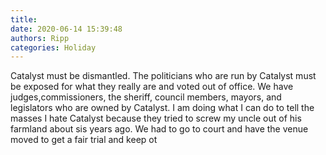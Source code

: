 ```yaml
---
title: 
date: 2020-06-14 15:39:48
authors: Ripp
categories: Holiday
---
```


 Catalyst must be dismantled.   The politicians who are run by Catalyst must be exposed for what they really are and voted out of office.
We have judges,commissioners, the sheriff, council members, mayors, and legislators who are owned by Catalyst.
I am doing what I can do to tell the masses
I hate Catalyst because they tried to screw my uncle out of his farmland about sis years ago.   We had to go to court and have the venue moved to get a fair trial and keep ot